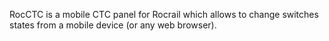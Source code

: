 RocCTC is a mobile CTC panel for Rocrail which allows to change switches states from a mobile device (or any web browser).